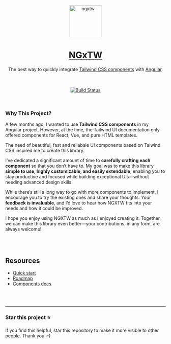 <div align="center">
  <a href="https://www.ngxtw.com/">
    <img src="https://www.ngxtw.com/assets/images/ngxtw-logo-doc.png" alt="ngxtw" height="100" />
    <h1>NGxTW</h1>
  </a>
</div>

<div align="center">
The best way to quickly integrate <a href="https://tailwindui.com/">Tailwind CSS components</a> with <a href="https://angular.dev/">Angular</a>.
<br/>
<br/>
<br/>

[![Build Status](https://dev.azure.com/ecologiciel/Lab/_apis/build/status%2Fngxtw-lib?repoName=William-Mba%2Fngxtw&branchName=master)](https://dev.azure.com/ecologiciel/Lab/_build/latest?definitionId=5&repoName=William-Mba%2Fngxtw&branchName=master)

</div>

<br/>

### Why This Project?

A few months ago, I wanted to use **Tailwind CSS components** in my Angular project. However, at the time, the Tailwind UI documentation only offered components for React, Vue, and pure HTML templates.  

The need of beautiful, fast and reliabale UI components based on Taiwind CSS inspired me to create this library.  

I’ve dedicated a significant amount of time to **carefully crafting each component** so that you don’t have to. My goal was to make this library **simple to use, highly customizable, and easily extendable**, enabling you to stay productive and focused while building exceptional UIs—without needing advanced design skills.  

While there’s still a long way to go with more components to implement, I encourage you to try the existing ones and share your thoughts. Your **feedback is invaluable**, and I’d love to hear how NGXTW fits into your needs and how it could be improved.  

I hope you enjoy using NGXTW as much as I enjoyed creating it. Together, we can make this library even better—your contributions, in any form, are always welcome!  

<br/>
<br/>


## Resources

- [Quick start](https://ngxtw.com/quick-start)
- [Roadmap](https://www.ngxtw.com/roadmap)
- [Components docs](https://www.ngxtw.com/)

<br/>
<br/>

---


### Star this project ⭐️

If you find this helpful, star this repository to make it more visible to other people. Thank you :-)
